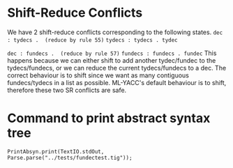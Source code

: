 # Shift-Reduce Conflicts
We have 2 shift-reduce conflicts corresponding to the following states. 
  `dec : tydecs .  (reduce by rule 55)`
  `tydecs : tydecs . tydec`

  `dec : fundecs .  (reduce by rule 57)`
  `fundecs : fundecs . fundec`
This happens because we can either shift to add another tydec/fundec to the tydecs/fundecs, or we can reduce the current tydecs/fundecs to a dec. The correct behaviour is to shift since we want as many contiguous fundecs/tydecs in a list as possible. ML-YACC's default behaviour is to shift, therefore these two SR conflicts are safe.

# Command to print abstract syntax tree
`PrintAbsyn.print(TextIO.stdOut, Parse.parse("../tests/fundectest.tig"));`

